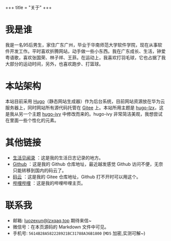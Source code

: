 +++
title = "关于"
+++

# 我是谁
我是一名95后男生，家住广东广州，毕业于华南师范大学软件学院，现在从事软件开发工作。平时喜欢折腾网站，动手做一些小东西。我在广东成长、生活，钟爱粤语歌，喜欢张国荣、林子祥、王菲。在运动上，我喜欢打羽毛球，它也占据了我大部分的运动时间，另外，也喜欢跑步、打篮球。

# 本站架构
本站目前采用 [Hugo](https://gohugo.io/)（静态网站生成器）作为后台系统，目前网站资源放在华为云服务器上，同时网站所有源代码托管在 [Gitee](https://gitee.com/lzxqaq/blog_source) 上。本站所用主题是 [hugo-lzx](https://github.com/lzxqaq/hugo-lzx)，这是我从另一个主题 [hugo-ivy](https://github.com/yihui/hugo-ivyv) 中修改而来的。hugo-ivy 非常简洁美观，我想尝试在里面一些个性化的元素。

# 其他链接
* [生活见闻录](http://lzxqaq.com) ：这是我的生活日志记录的地方。
* [Github](https://github.com/lzxqaq) ：这是我的 Github 仓库地址，最近越发感觉 Github 访问不便，无奈只能转移到国内的码云了。
* [码云](https://gitee.com/lzxqaq) ：这是我的 Gitee 仓库地址，Github 打不开时可以用这个。
* [哔哩哔哩](https://space.bilibili.com/404289432) ：这是我的哔哩哔哩主页。


# 联系我
[//]: # (微信号： BaiGei-Wan，本人不常用微信，不一定能及时回复消息。)
* 邮箱: [luozexun@lzxqaq.top](mailto:luozexun@lzxqaq.top)  期待来信~
* 微信号：在本页源码的 Markdown 文件中可见。
* 手机号: `5614B28A582228921BC31788A36B1800` (`MD5` 加密,实测可解~)
